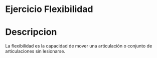 # Ejercicio Flexibilidad

# Descripcion
La flexibilidad es la capacidad de mover una articulación o conjunto de articulaciones sin lesionarse.